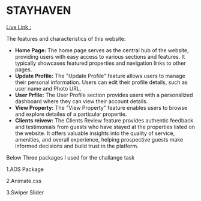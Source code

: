 # STAYHAVEN

[Live Link : ](https://stayhaven-46f82.web.app/)

The features and characteristics of this website:

* **Home Page:** The home page serves as the central hub of the website, providing users with easy access to various sections and features. It typically showcases featured properties and navigation links to other pages.
* **Update Profile:** The "Update Profile" feature allows users to manage their personal information. Users can edit their profile details, such as user name and Photo URL.
* **User Prfile:** The User Profile section provides users with a personalized dashboard where they can view their account details.
* **View Property:** The "View Property" feature enables users to browse and explore detailes of a particular propertie.
* **Clients reivew:** The Clients Review feature provides authentic feedback and testimonials from guests who have stayed at the properties listed on the website. It offers valuable insights into the quality of service, amenities, and overall experience, helping prospective guests make informed decisions and build trust in the platform.


Below Three packages I used for the challange task

1.AOS Package 

2.Animate.css 

3.Swiper Slider
 
 
